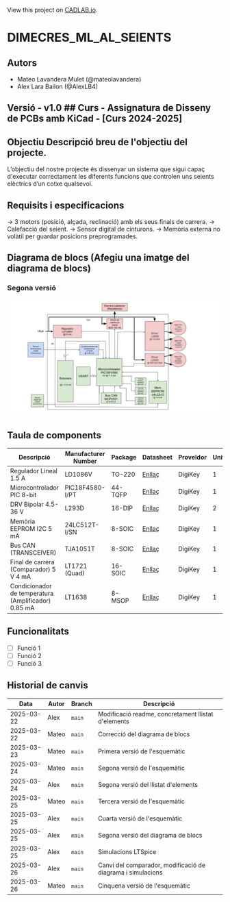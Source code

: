 View this project on [CADLAB.io](https://cadlab.io/project/28988). 

# DIMECRES_ML_AL_SEIENTS
## Autors
- Mateo Lavandera Mulet (@mateolavandera)
- Alex Lara Bailon (@AlexLB4)

## Versió - v1.0 ## Curs - Assignatura de Disseny de PCBs amb KiCad - [Curs 2024-2025]

## Objectiu Descripció breu de l'objectiu del projecte.
L’objectiu del nostre projecte és dissenyar un sistema que sigui capaç d'executar correctament les diferents funcions que controlen uns seients elèctrics d’un cotxe qualsevol.

## Requisits i especificacions
→ 3 motors (posició, alçada, reclinació) amb els seus finals de carrera. 
→ Calefacció del seient. 
→ Sensor digital de cinturons. 
→ Memòria externa no volàtil per guardar posicions preprogramades.

## Diagrama de blocs (Afegiu una imatge del diagrama de blocs)
### Segona versió
![Diagrama de blocs](Diagrama%20de%20blocs%20EdD%202.jpg)

## Taula de components
| Descripció | Manufacturer Number | Package | Datasheet | Proveïdor | Unitats |
|------------|--------------------|---------|----------|----------|---------|
| Regulador Lineal 1.5 A  | LD1086V | TO-220 | [Enllaç](https://www.st.com/content/ccc/resource/technical/document/datasheet/53/db/00/58/09/98/4b/36/CD00001884.pdf/files/CD00001884.pdf/jcr:content/translations/en.CD00001884.pdf) | DigiKey | 1 |
| Microcontrolador PIC 8-bit | PIC18F4580-I/PT | 44-TQFP | [Enllaç](https://ww1.microchip.com/downloads/en/DeviceDoc/39637d.pdf) | DigiKey | 1 |
| DRV Bipolar 4.5-36 V  | L293D | 16-DIP | [Enllaç](https://www.st.com/content/ccc/resource/technical/document/datasheet/04/ac/22/f9/20/5d/43/a1/CD00000059.pdf/files/CD00000059.pdf/jcr:content/translations/en.CD00000059.pdf) | DigiKey | 2 |
| Memòria EEPROM I2C 5 mA  | 24LC512T-I/SN | 8-SOIC | [Enllaç](https://ww1.microchip.com/downloads/en/DeviceDoc/24AA512-24LC512-24FC512-512K-Bit-I2C-Serial-EEPROM-20001754Q.pdf) | DigiKey | 1 |
| Bus CAN (TRANSCEIVER) | TJA1051T	| 8-SOIC | [Enllaç](https://www.nxp.com/docs/en/data-sheet/TJA1051.pdf) | DigiKey | 1 |
| Final de carrera (Comparador) 5 V 4 mA  | LT1721 (Quad) | 16-SOIC | [Enllaç](https://www.analog.com/media/en/technical-documentation/data-sheets/17201fc.pdf) | DigiKey | 1 |
| Condicionador de temperatura (Amplificador) 0.85 mA  | LT1638 | 8-MSOP | [Enllaç](https://www.analog.com/media/en/technical-documentation/data-sheets/16389fg.pdf) | DigiKey | 1 |


## Funcionalitats
- [ ] Funció 1
- [ ] Funció 2
- [ ] Funció 3

## Historial de canvis 
| Data | Autor | Branch | Descripció |
|------------|-------|--------|-----------------------------------------------------|
| 2025-03-22 | Alex | `main` | Modificació readme, concretament llistat d'elements |
| 2025-03-22 | Mateo | `main` | Correcció del diagrama de blocs |
| 2025-03-23 | Mateo | `main` | Primera versió de l'esquemàtic  |
| 2025-03-24 | Mateo | `main` | Segona versió de l'esquemàtic  |
| 2025-03-24 | Alex | `main` | Segona versió del llistat d'elements |
| 2025-03-25 | Mateo | `main` | Tercera versió de l'esquemàtic  |
| 2025-03-25 | Alex | `main` | Cuarta versió de l'esquemàtic  |
| 2025-03-25 | Alex | `main` | Segona versió del diagrama de blocs |
| 2025-03-25 | Alex | `main` | Simulacions LTSpice |
| 2025-03-26 | Alex | `main` | Canvi del comparador, modificació de diagrama i simulacions |
| 2025-03-26 | Mateo | `main` | Cinquena versió de l'esquemàtic |







